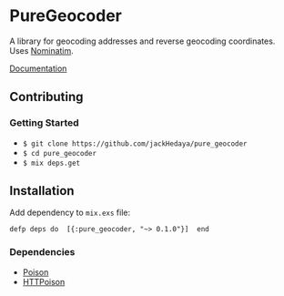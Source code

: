 # PureGeocoder

A library for geocoding addresses and reverse geocoding coordinates. Uses <a href="https://github.com/openstreetmap/Nominatim">Nominatim</a>.

<a href="hexdocs.pm/pure_geocoder/">Documentation</a>

## Contributing
### Getting Started
+ `$ git clone https://github.com/jackHedaya/pure_geocoder`
+ `$ cd pure_geocoder`
+ `$ mix deps.get`

## Installation
Add dependency to `mix.exs` file:

`defp deps do 
   [{:pure_geocoder, "~> 0.1.0"}] 
end`

### Dependencies
+ <a href="https://github.com/devinus/poison">Poison</a>
+ <a href="https://github.com/edgurgel/httpoison">HTTPoison</a>
